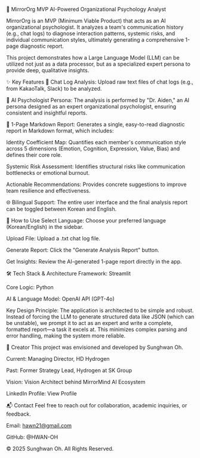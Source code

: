 🧠 MirrorOrg MVP
AI-Powered Organizational Psychology Analyst

MirrorOrg is an MVP (Minimum Viable Product) that acts as an AI organizational psychologist. It analyzes a team's communication history (e.g., chat logs) to diagnose interaction patterns, systemic risks, and individual communication styles, ultimately generating a comprehensive 1-page diagnostic report.

This project demonstrates how a Large Language Model (LLM) can be utilized not just as a data processor, but as a specialized expert persona to provide deep, qualitative insights.

✨ Key Features
💬 Chat Log Analysis: Upload raw text files of chat logs (e.g., from KakaoTalk, Slack) to be analyzed.

🤖 AI Psychologist Persona: The analysis is performed by "Dr. Aiden," an AI persona designed as an expert organizational psychologist, ensuring consistent and insightful reports.

📄 1-Page Markdown Report: Generates a single, easy-to-read diagnostic report in Markdown format, which includes:

Identity Coefficient Map: Quantifies each member's communication style across 5 dimensions (Emotion, Cognition, Expression, Value, Bias) and defines their core role.

Systemic Risk Assessment: Identifies structural risks like communication bottlenecks or emotional burnout.

Actionable Recommendations: Provides concrete suggestions to improve team resilience and effectiveness.

🌐 Bilingual Support: The entire user interface and the final analysis report can be toggled between Korean and English.

🚀 How to Use
Select Language: Choose your preferred language (Korean/English) in the sidebar.

Upload File: Upload a .txt chat log file.

Generate Report: Click the "Generate Analysis Report" button.

Get Insights: Review the AI-generated 1-page report directly in the app.

🛠️ Tech Stack & Architecture
Framework: Streamlit

Core Logic: Python

AI & Language Model: OpenAI API (GPT-4o)

Key Design Principle: The application is architected to be simple and robust. Instead of forcing the LLM to generate structured data like JSON (which can be unstable), we prompt it to act as an expert and write a complete, formatted report—a task it excels at. This minimizes complex parsing and error handling, making the system more reliable.

👤 Creator
This project was envisioned and developed by Sunghwan Oh.

Current: Managing Director, HD Hydrogen

Past: Former Strategy Lead, Hydrogen at SK Group

Vision: Vision Architect behind MirrorMind AI Ecosystem

LinkedIn Profile: View Profile <!-- 링크를 실제 프로필 주소로 수정하세요 -->

📬 Contact
Feel free to reach out for collaboration, academic inquiries, or feedback.

Email: hawn21@gmail.com

GitHub: @HWAN-OH

© 2025 Sunghwan Oh. All Rights Reserved.

